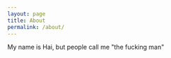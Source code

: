 ```yaml
---
layout: page
title: About
permalink: /about/
---
```


My name is Hai, but people call me "the fucking man"